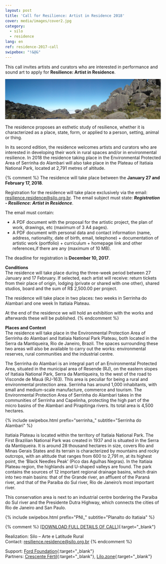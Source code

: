 ```yaml
---
layout: post
title: 'Call for Resilience: Artist in Residence 2018'
cover: media/images/cover2.jpg
category:
  - silo
  - residence
lang: en
ref: residence-2017-call
swipebox: "!&@&"
---
```

This call invites artists and curators who are interested in performance and sound art to apply for **Resilience: Artist in Residence**.

![](../media/images/resilience-residence-2018-call/PNII_J_42.jpg)

The residence proposes an esthetic study of resilience, whether it is characterized as a place, state, form, or applied to a person, setting, animal or thing.

In its second edition, the residence welcomes artists and curators who are interested in developing their work in rural spaces and/or in environmental resilience. In 2018 the residence taking place in the Environmental Protected Area of Serrinha do Alambari will also take place in the Plateau of Itatiaia National Park, located at 2,791 metres of altitude.

{% comment %}
The residence will take place between the **January 27 and February 17, 2018**.

Registration for the residence will take place exclusively via the email: [resilience.residence@silo.org.br](mailto:resilience.residence@silo.org.br). The email subject must state: ***Registration - Resilience: Artist in Residence***.

The email must contain: 
- A PDF document with the proposal for the artistic project, the plan of work, drawings, etc  (maximum of 3 A4 pages).
- A PDF document with personal data and contact information (name, address, nationality, date of birth, email, telephone) + documentation of artistic work (portfolio) + curriculum + homepage link and other references,if there are any (maximum of 10 MB).

The deadline for registration is **December 10, 2017**.

**Conditions**  
The residence will take place during the three-week period between 27 January and 17 February.
If selected, each artist will receive: return tickets from their place of origin, lodging (private or shared with one other), shared studios, board  and the sum of R$ 2,500.00 per project.

The residence will take place in two places: two weeks in Serrinha do Alambari and one week In Itatiaia Plateau.

At the end of the residence we will hold an exhibition with the works and afterwards these will be published.
{% endcomment %}

**Places and Context**  
The residence will take place in the Environmental Protection Area of Serrinha do Alambari and Itatiaia National Park Plateau, both located in the Serra da Mantiqueira, Rio de Janeiro, Brazil. The spaces surrounding these two areas will also be available to carry out the works: environmental reserves, rural communities and the industrial centre.

The Serrinha do Alambari is an integral part of an Environmental Protected Area, situated in the municipal area of Resende (RJ), on the eastern slopes of Itatiaia National Park, Serra da Mantiqueira, to the west of the road to Visconde de Mauá (RJ-163). This area is peculiar for being a rural and environmental protection area. Serrinha has around 1,000 inhabitants, with small and medium-scale manufacture, commerce and tourism. The Environmental Protection Area of Serrinha do Alambari takes in the communities of Serrinha and Capelinha, protecting the high part of the micro basins of the Alambari and Pirapitinga rivers. Its total area is 4,500 hectares.

{% include swipebox.html prefix="serrinha_" subtitle="Serrinha do Alambari" %}

Itatiaia Plateau is located within the territory of Itatiaia National Park. The First Brazilian National Park was created in 1937 and is situated in the Serra da Mantiqueira. It is around 28 thousand hectares in size, covers Rio and Minas Gerais States and its terrain is characterized by mountains and rocky outcrops, with an altitude that ranges from 600 to 2,791 m, at its highest point, the ‘Black Needles Peak’ (Pico das Agulhas Negras). In the Itatiaia Plateau region, the highlands and U-shaped valleys are found. The park contains the sources of 12 important regional drainage basins, which drain into two main basins: that of the Grande river, an affluent of the Paraná river, and that of the Paraíba do Sul river, Rio de Janeiro’s most important river.

This conservation area is next to an industrial centre bordering the Paraíba do Sul river and the Presidente Dutra Highway, which connects the cities of Rio de Janeiro and San Paulo.

{% include swipebox.html prefix="PNI_" subtitle="Planalto do Itatiaia" %}

{% comment %}
[[DOWNLOAD FULL DETAILS OF CALL]](/media/docs/resilience-residence-2018_call.pdf){:target="_blank"}

Realization: Silo – Arte e Latitude Rural  
Contact: [resilience.residence@silo.org.br](mailto:resilience.residence@silo.org.br)
{% endcomment %}

Support: [Ford Foundation](https://www.fordfoundation.org/){:target="_blank"}  
Partners: [Crescente Fértil](http://crescentefertil.org.br/){:target="_blank"}, [Lilo.zone](http://www.lilo.zone/){:target="_blank"}
